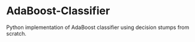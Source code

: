 # AdaBoost-Classifier
Python implementation of AdaBoost classifier using decision stumps from scratch. 

